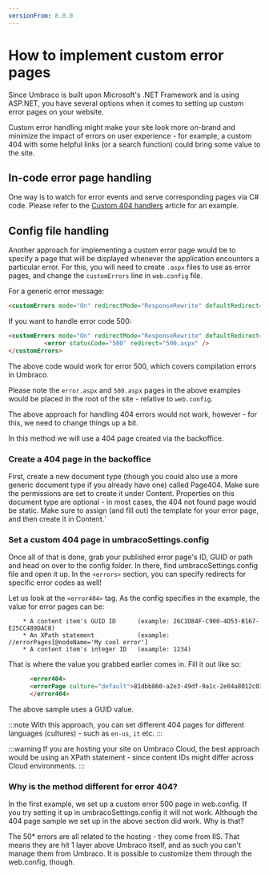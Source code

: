 ```yaml
---
versionFrom: 8.0.0
---
```


# How to implement custom error pages

Since Umbraco is built upon Microsoft's .NET Framework and is using ASP.NET, you have several options when it comes to setting up custom error pages on your website.

Custom error handling might make your site look more on-brand and minimize the impact of errors on user experience - for example, a custom 404 with some helpful links (or a search function) could bring some value to the site.

## In-code error page handling

One way is to watch for error events and serve corresponding pages via C# code. Please refer to the [Custom 404 handlers](../../Reference/Config/404handlers/) article for an example.

## Config file handling

Another approach for implementing a custom error page would be to specify a page that will be displayed whenever the application encounters a particular error.
For this, you will need to create `.aspx` files to use as error pages, and change the `customErrors` line in `web.config` file.

For a generic error message:

```html
<customErrors mode="On" redirectMode="ResponseRewrite" defaultRedirect="error.aspx"/>
```

If you want to handle error code 500:

```html
<customErrors mode="On" redirectMode="ResponseRewrite" defaultRedirect="error.aspx">
          <error statusCode="500" redirect="500.aspx" />
</customErrors>
```

The above code would work for error 500, which covers compilation errors in Umbraco.

Please note the `error.aspx` and `500.aspx` pages in the above examples would be placed in the root of the site - relative to `web.config`.

The above approach for handling 404 errors would not work, however - for this, we need to change things up a bit.

In this method we will use a 404 page created via the backoffice.

### Create a 404 page in the backoffice

First, create a new document type (though you could also use a more generic document type if you already have one) called Page404.
Make sure the permissions are set to create it under Content.
Properties on this document type are optional - in most cases, the 404 not found page would be static.
Make sure to assign (and fill out) the template for your error page, and then create it in Content.`

### Set a custom 404 page in umbracoSettings.config

Once all of that is done, grab your published error page's ID, GUID or path and head on over to the config folder. In there, find umbracoSettings.config file and open it up.
In the ``` <errors> ``` section, you can specify redirects for specific error codes as well!

Let us look at the `<error404>` tag.
As the config specifies in the example, the value for error pages can be:

        * A content item's GUID ID      (example: 26C1D84F-C900-4D53-B167-E25CC489DAC8)
        * An XPath statement            (example: //errorPages[@nodeName='My cool error']
        * A content item's integer ID   (example: 1234)

That is where the value you grabbed earlier comes in. Fill it out like so:
```html
      <error404>
      <errorPage culture="default">81dbb860-a2e3-49df-9a1c-2e04a8012c03</errorPage>
      </error404>
```

The above sample uses a GUID value.

:::note
With this approach, you can set different 404 pages for different languages (cultures) - such as `en-us`, `it` etc.
:::

:::warning
If you are hosting your site on Umbraco Cloud, the best approach would be using an XPath statement - since content IDs might differ across Cloud environments.
:::

### Why is the method different for error 404?

In the first example, we set up a custom error 500 page in web.config. If you try setting it up in umbracoSettings.config it will not work. Although the 404 page sample we set up in the above section did work. Why is that?

The 50* errors are all related to the hosting - they come from IIS. That means they are hit 1 layer above Umbraco itself, and as such you can't manage them from Umbraco. It is possible to customize them through the web.config, though.
